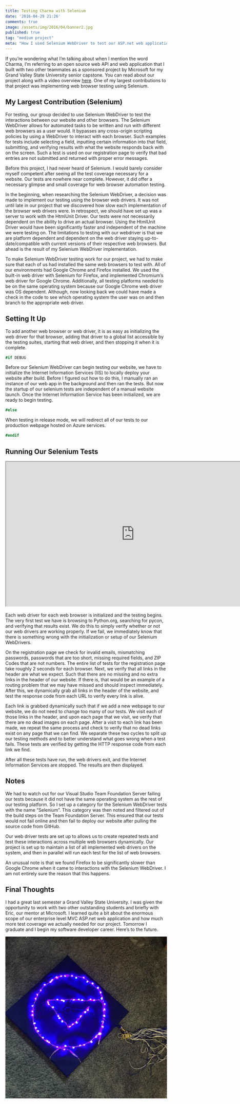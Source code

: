 ```yaml
---
title: Testing Charma with Selenium
date: '2016-04-29 21:26'
comments: true
image: /assets/img/2016/04/banner2.jpg
published: true
tag: "medium project"
meta: "How I used Selenium WebDriver to test our ASP.net web application, Charma. We use the Google Chrome and Firefox webdriver to test our website."
---
```


If you’re wondering what I’m talking about when I mention the word Charma, I’m referring to an open source web API and web application that I built with two other teammates as a sponsored project by Microsoft for my Grand Valley State University senior capstone. You can read about our project along with a video overview [here](/blog/2016/04/charma-gamifying-volunteer-process/). One of my largest contributions to that project was implementing web browser testing using Selenium.

## My Largest Contribution (Selenium)

For testing, our group decided to use Selenium WebDriver to test the interactions between our website and other browsers. The Selenium WebDriver allows for automated tasks to be written and run with different web browsers as a user would. It bypasses any cross-origin scripting policies by using a WebDriver to interact with each browser. Such examples for tests include selecting a field, inputting certain information into that field, submitting, and verifying results with what the website responds back with on the screen. Such a test is used on our registration page to verify that bad entries are not submitted and returned with proper error messages.

Before this project, I had never heard of Selenium. I would barely consider myself competent after seeing all the test coverage necessary for a website. Our tests are nowhere near complete. However, it did offer a necessary glimpse and small coverage for web browser automation testing.

In the beginning, when researching the Selenium WebDriver, a decision was made to implement our testing using the browser web drivers. It was not until late in our project that we discovered how slow each implementation of the browser web drivers were. In retrospect, we should have set up was a server to work with the HtmlUnit Driver. Our tests were not necessarily dependent on the ability to drive an actual browser. Using the HtmlUnit Driver would have been significantly faster and independent of the machine we were testing on. The limitations to testing with our webdriver is that we are platform dependent and dependent on the web driver staying up-to-date/compatible with current versions of their respective web browsers. But ahead is the result of my Selenium WebDriver implementation.

To make Selenium WebDriver testing work for our project, we had to make sure that each of us had installed the same web browsers to test with. All of our environments had Google Chrome and Firefox installed. We used the built-in web driver with Selenium for Firefox, and implemented Chromium’s web driver for Google Chrome. Additionally, all testing platforms needed to be on the same operating system because our Google Chrome web driver was OS dependent. Although, now looking back we could have made a check in the code to see which operating system the user was on and then branch to the appropriate web driver.

## Setting It Up

To add another web browser or web driver, it is as easy as initializing the web driver for that browser, adding that driver to a global list accessible by the testing suites, starting that web driver, and then stopping it when it is complete.

```C#
#if DEBUG
```

Before our Selenium WebDriver can begin testing our website, we have to initialize the Internet Information Services (IIS) to locally deploy your website after build. Before I figured out how to do this, I manually ran an instance of our web app in the background and then ran the tests. But now the startup of our selenium tests are independent of a manual website launch. Once the Internet Information Service has been initialized, we are ready to begin testing.

```C#
#else
```

When testing in release mode, we will redirect all of our tests to our production webpage hosted on Azure services.

```C#
#endif
```

## Running Our Selenium Tests

<iframe width="800" height="450" src="https://www.youtube.com/embed/Y_hAWFAp140" allowfullscreen></iframe>

Each web driver for each web browser is initialized and the testing begins. The very first test we have is browsing to Python.org, searching for pycon, and verifying that results exist. We do this to simply verify whether or not our web drivers are working properly. If we fail, we immediately know that there is something wrong with the initialization or setup of our Selenium WebDrivers.

On the registration page we check for invalid emails, mismatching passwords, passwords that are too short, missing required fields, and ZIP Codes that are not numbers. The entire list of tests for the registration page take roughly 2 seconds for each browser. Next, we verify that all links in the header are what we expect. Such that there are no missing and no extra links in the header of our website. If there is, that would be an example of a routing problem that we may have missed and should inspect immediately. After this, we dynamically grab all links in the header of the website, and test the response code from each URL to verify every link is alive.

Each link is grabbed dynamically such that if we add a new webpage to our website, we do not need to change too many of our tests. We visit each of those links in the header, and upon each page that we visit, we verify that there are no dead images on each page. After a visit to each link has been made, we repeat the same process and check to verify that no dead links exist on any page that we can find. We separate these two cycles to split up our testing methods and to better understand what goes wrong when a test fails. These tests are verified by getting the HTTP response code from each link we find.

After all these tests have run, the web drivers exit, and the Internet Information Services are stopped. The results are then displayed.


## Notes

We had to watch out for our Visual Studio Team Foundation Server failing our tests because it did not have the same operating system as the rest of our testing platform. So I set up a category for the Selenium WebDriver tests with the name “Selenium”. This category was then noted and filtered out of the build steps on the Team Foundation Server. This ensured that our tests would not fail online and then fail to deploy our website after pulling the source code from GitHub.

Our web driver tests are set up to allows us to create repeated tests and test these interactions across multiple web browsers dynamically. Our project is set up to maintain a list of all implemented web drivers on the system, and then in parallel will run each test for the list of web browsers.

An unusual note is that we found Firefox to be significantly slower than Google Chrome when it came to interactions with the Selenium WebDriver. I am not entirely sure the reason that this happens.

## Final Thoughts

I had a great last semester a Grand Valley State University. I was given the opportunity to work with two other outstanding students and briefly with Eric, our mentor at Microsoft. I learned quite a bit about the enormous scope of our enterprise level MVC ASP.net web application and how much more test coverage we actually needed for our project. Tomorrow I graduate and I begin my software developer career. Here’s to the future.

![my graduation cap lined with LED strings](/assets/img/2016/04/cap.jpg)
